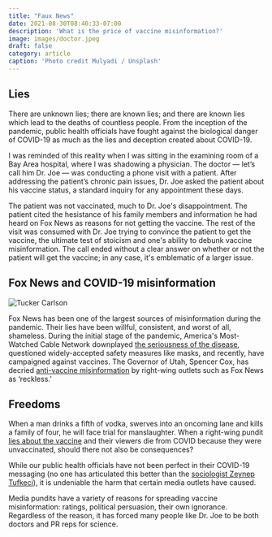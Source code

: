 ```yaml
---
title: "Faux News"
date: 2021-08-30T08:40:33-07:00
description: 'What is the price of vaccine misinformation?'
image: images/doctor.jpeg
draft: false
category: article
caption: 'Photo credit Mulyadi / Unsplash'
---
```


  

##  Lies

There are unknown lies; there are known lies; and there are known lies which lead to the deaths of countless people. From the inception of the pandemic, public health officials have fought against the biological danger of COVID-19 as much as the lies and deception created about COVID-19.

I was reminded of this reality when I was sitting in the examining room of a Bay Area hospital, where I was shadowing a physician. The doctor — let’s call him Dr. Joe — was conducting a phone visit with a patient. After addressing the patient’s chronic pain issues, Dr. Joe asked the patient about his vaccine status, a standard inquiry for any appointment these days.

The patient was not vaccinated, much to Dr. Joe's disappointment. The patient cited the hesistance of his family members and information he had heard on Fox News as reasons for not getting the vaccine. The rest of the visit was consumed with Dr. Joe trying to convince the patient to get the vaccine, the ultimate test of stoicism and one's ability to debunk vaccine misinformation. The call ended without a clear answer on whether or not the patient will get the vaccine; in any case, it's emblematic of a larger issue.
  
##  Fox News and COVID-19 misinformation


![Tucker Carlson](http://cdn.brid.tv/live/partners/16228/snapshot/834938.png) 

  
Fox News has been one of the largest sources of misinformation during the pandemic. Their lies have been willful, consistent, and worst of all, shameless. During the initial stage of the pandemic, America's Most-Watched Cable Network downplayed [the seriousness of the disease](https://missoulacurrent.com/government/2020/04/fox-news-coronavirus/?print=print), questioned widely-accepted safety measures like masks, and recently, have campaigned against vaccines. The Governor of Utah, Spencer Cox, has decried [anti-vaccine misinformation](https://www.washingtonpost.com/politics/2021/07/16/utah-cox-vaccine-propaganda/) by right-wing outlets such as Fox News as ‘reckless.’

  
##  Freedoms

 When a man drinks a fifth of vodka, swerves into an oncoming lane and kills a family of four, he will face trial for manslaughter. When a right-wing pundit [lies about the vaccine](https://www.foxnews.com/opinion/tucker-carlson-democrats-cdc-lying-covid-vaccine) and their viewers die from COVID because they were unvaccinated, should there not also be consequences?
  
While our public health officials have not been perfect in their COVID-19 messaging (no one has articulated this better than the [sociologist Zeynep Tufkeci](https://www.theatlantic.com/ideas/archive/2021/02/how-public-health-messaging-backfired/618147/)), it is undeniable the harm that certain media outlets have caused.

Media pundits have a variety of reasons for spreading vaccine misinformation: ratings, political persuasion, their own ignorance. Regardless of the reason, it has forced many people like Dr. Joe to be both doctors and PR reps for science. 
